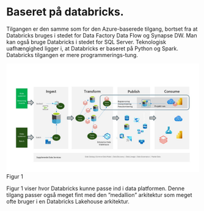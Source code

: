# Baseret på databricks.

Tilgangen er den samme som for den Azure-baserede tilgang, bortset fra at Databricks bruges i stedet for Data Factory Data Flow og Synapse DW. Man kan også bruge Databricks i stedet for SQL Server. Teknologisk uafhængighed ligger i, at Databricks er baseret på 
Python og Spark. Databricks tilgangen er mere programmerings-tung.

![firgur1](../images/danish/Slide12.JPG) 
Figur 1

Figur 1 viser hvor Databricks kunne passe ind i data platformen. Denne tilgang passer også meget fint med den ”medallion” arkitektur som meget ofte bruger i en Databricks Lakehouse arkitektur.